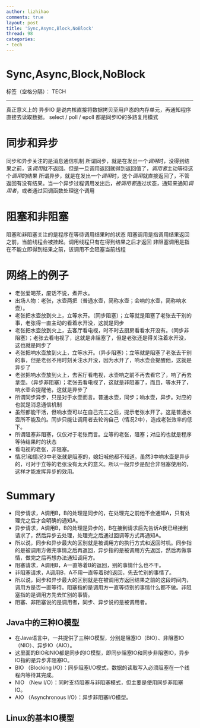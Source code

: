```yaml
---
author: lizhihao
comments: true
layout: post
title: 'Sync,Async,Block,NoBlock'
thread: 98
categories:
- tech
---
```


# Sync,Async,Block,NoBlock

标签（空格分隔）： TECH

---
真正意义上的 异步IO 是说内核直接将数据拷贝至用户态的内存单元，再通知程序直接去读取数据。
select / poll / epoll 都是同步IO的多路复用模式

# 同步和异步
同步和异步关注的是消息通信机制
所谓同步，就是在发出一个*调用*时，没得到结果之前，该*调用*就不返回。但是一旦调用返回就得到返回值了，*调用者*主动等待这个*调用*的结果
所谓异步，就是在发出一个*调用*时，这个*调用*就直接返回了，不管返回有没有结果。当一个异步过程调用发出后，*被调用者*通过状态，通知来通知*调用者*，或者通过回调函数处理这个调用

# 阻塞和非阻塞
阻塞和非阻塞关注的是程序在等待调用结果时的状态
阻塞调用是指调用结果返回之前，当前线程会被挂起。调用线程只有在得到结果之后才返回
非阻塞调用是指在不能立即得到结果之前，该调用不会阻塞当前线程

# 网络上的例子
*	老张爱喝茶，废话不说，煮开水。
*	出场人物：老张，水壶两把（普通水壶，简称水壶；会响的水壶，简称响水壶）。
*	老张把水壶放到火上，立等水开。（同步阻塞）；立等就是阻塞了老张去干别的事，老张得一直主动的看着水开没，这就是同步
*	老张把水壶放到火上，去客厅看电视，时不时去厨房看看水开没有。（同步非阻塞）；老张去看电视了，这就是非阻塞了，但是老张还是得关注着水开没，这也就是同步了
*	老张把响水壶放到火上，立等水开。（异步阻塞）；立等就是阻塞了老张去干别的事，但是老张不用时刻关注水开没，因为水开了，响水壶会提醒他，这就是异步了
*	老张把响水壶放到火上，去客厅看电视，水壶响之前不再去看它了，响了再去拿壶。（异步非阻塞）；老张去看电视了，这就是非阻塞了，而且，等水开了，响水壶会提醒他，这就是异步了
*	所谓同步异步，只是对于水壶而言。普通水壶，同步；响水壶，异步。对应的也就是消息通信机制
*	虽然都能干活，但响水壶可以在自己完工之后，提示老张水开了。这是普通水壶所不能及的。同步只能让调用者去轮询自己（情况2中），造成老张效率的低下。
*	所谓阻塞非阻塞，仅仅对于老张而言。立等的老张，阻塞；对应的也就是程序等待结果时的状态
*	看电视的老张，非阻塞。
*	情况1和情况3中老张就是阻塞的，媳妇喊他都不知道。虽然3中响水壶是异步的，可对于立等的老张没有太大的意义。所以一般异步是配合非阻塞使用的，这样才能发挥异步的效用。


# Summary
*	同步请求，A调用B，B的处理是同步的，在处理完之前他不会通知A，只有处理完之后才会明确的通知A。
*	异步请求，A调用B，B的处理是异步的，B在接到请求后先告诉A我已经接到请求了，然后异步去处理，处理完之后通过回调等方式再通知A。
*	所以说，同步和异步最大的区别就是被调用方的执行方式和返回时机。同步指的是被调用方做完事情之后再返回，异步指的是被调用方先返回，然后再做事情，做完之后再想办法通知调用方。
*	阻塞请求，A调用B，A一直等着B的返回，别的事情什么也不干。
*	非阻塞请求，A调用B，A不用一直等着B的返回，先去忙别的事情了。
*	所以说，同步和异步最大的区别就是在被调用方返回结果之前的这段时间内，调用方是否一直等待。阻塞指的是调用方一直等待别的事情什么都不做。非阻塞指的是调用方先去忙别的事情。
*	阻塞、非阻塞说的是调用者，同步、异步说的是被调用者。



## Java中的三种IO模型
* 在Java语言中，一共提供了三种IO模型，分别是阻塞IO（BIO）、非阻塞IO（NIO）、异步IO（AIO）。
* 这里面的BIO和NIO都是同步的IO模型，即同步阻塞IO和同步非阻塞IO，异步IO指的是异步非阻塞IO。
* BIO （Blocking I/O）：同步阻塞I/O模式，数据的读取写入必须阻塞在一个线程内等待其完成。
* NIO （New I/O）：同时支持阻塞与非阻塞模式，但主要是使用同步非阻塞IO。
* AIO （Asynchronous I/O）：异步非阻塞I/O模型。

## Linux的基本IO模型